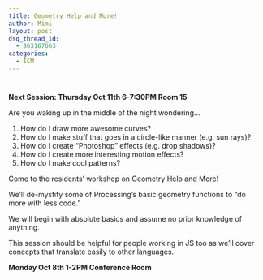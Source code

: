 ```yaml
---
title: Geometry Help and More!
author: Mimi
layout: post
dsq_thread_id:
  - 863167663
categories:
  - ICM
---
```

#




**Next Session: Thursday Oct 11th 6-7:30PM Room 15**

Are you waking up in the middle of the night wondering…

1.  How do I draw more awesome curves?
2.  How do I make stuff that goes in a circle-like manner (e.g. sun rays)?
3.  How do I create “Photoshop” effects (e.g. drop shadows)?
4.  How do I create more interesting motion effects?
5.  How do I make cool patterns?

Come to the residents’ workshop on Geometry Help and More!



We’ll de-mystify some of Processing’s basic geometry functions to “do more with less code.”

We will begin with absolute basics and assume no prior knowledge of anything.

This session should be helpful for people working in JS too as we’ll cover concepts that translate easily to other languages.

**Monday Oct 8th 1-2PM Conference Room**